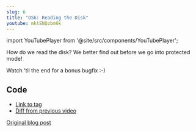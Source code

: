 ```yaml
---
slug: 6
title: "OS6: Reading the Disk"
youtube: mktENQzbm6k
---
```


import YouTubePlayer from '@site/src/components/YouTubePlayer';

<YouTubePlayer youtubeLink={frontMatter.youtube} />

How do we read the disk? We better find out before we go into protected mode!

Watch 'til the end for a bonus bugfix :-)

<!--truncate-->

## Code

- [Link to tag](https://github.com/pagekeysolutions/pkos/releases/tag/vid%2Fos006)
- [Diff from previous video](https://github.com/pagekeysolutions/pkos/compare/vid/os005..vid/os006)

[Original blog post](/blog/pkos/6-reading-the-disk)